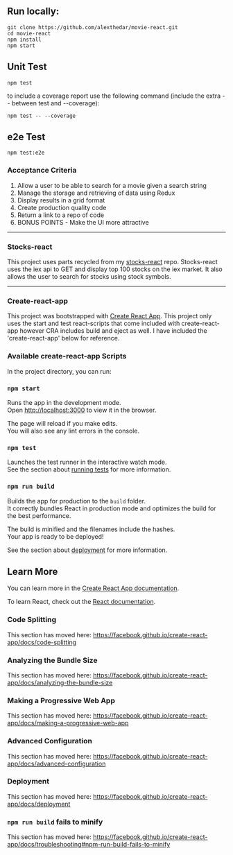 ## Run locally:

```
git clone https://github.com/alexthedar/movie-react.git
cd movie-react
npm install
npm start 
```

## Unit Test

```
npm test
```
to include a coverage report use the following command (include the extra -- between test and --coverage): 
```
npm test -- --coverage
```

## e2e Test

```
npm test:e2e
```

### Acceptance Criteria

1. Allow a user to be able to search for a movie given a search string
2. Manage the storage and retrieving of data using Redux
3. Display results in a grid format
4. Create production quality code
5. Return a link to a repo of code
6. BONUS POINTS - Make the UI more attractive


---

### Stocks-react
This project uses parts recycled from my [stocks-react](https://github.com/alexthedar/stocks-react) repo.  Stocks-react uses the iex api to GET and display top 100 stocks on the iex market.  It also allows the user to search for stocks using stock symbols.


---

### Create-react-app
This project was bootstrapped with [Create React App](https://github.com/facebook/create-react-app).  This project only uses the start and test react-scripts that come included with create-react-app however CRA includes build and eject as well.  I have included the 'create-react-app' below for reference.

### Available create-react-app Scripts

In the project directory, you can run:

### `npm start`

Runs the app in the development mode.<br>
Open [http://localhost:3000](http://localhost:3000) to view it in the browser.

The page will reload if you make edits.<br>
You will also see any lint errors in the console.

### `npm test`

Launches the test runner in the interactive watch mode.<br>
See the section about [running tests](https://facebook.github.io/create-react-app/docs/running-tests) for more information.

### `npm run build`

Builds the app for production to the `build` folder.<br>
It correctly bundles React in production mode and optimizes the build for the best performance.

The build is minified and the filenames include the hashes.<br>
Your app is ready to be deployed!

See the section about [deployment](https://facebook.github.io/create-react-app/docs/deployment) for more information.

## Learn More

You can learn more in the [Create React App documentation](https://facebook.github.io/create-react-app/docs/getting-started).

To learn React, check out the [React documentation](https://reactjs.org/).

### Code Splitting

This section has moved here: https://facebook.github.io/create-react-app/docs/code-splitting

### Analyzing the Bundle Size

This section has moved here: https://facebook.github.io/create-react-app/docs/analyzing-the-bundle-size

### Making a Progressive Web App

This section has moved here: https://facebook.github.io/create-react-app/docs/making-a-progressive-web-app

### Advanced Configuration

This section has moved here: https://facebook.github.io/create-react-app/docs/advanced-configuration

### Deployment

This section has moved here: https://facebook.github.io/create-react-app/docs/deployment

### `npm run build` fails to minify

This section has moved here: https://facebook.github.io/create-react-app/docs/troubleshooting#npm-run-build-fails-to-minify
